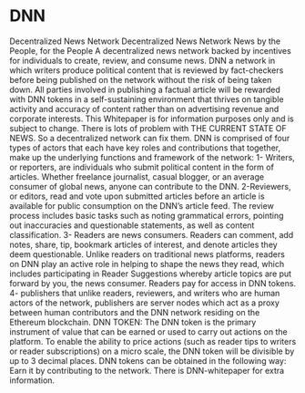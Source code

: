# DNN
Decentralized News Network
Decentralized News Network
News by the People, for the People
A decentralized news network backed by incentives for individuals to create, review, and consume news.
DNN a network in which writers produce political content that is reviewed by fact-checkers before being published on the network without the risk of being taken down. All parties involved in publishing a factual article will be rewarded with DNN tokens in a self-sustaining environment that thrives on tangible activity and accuracy of content rather than on advertising revenue and corporate interests.
This Whitepaper is for information purposes only and is subject to change.
There is lots of problem with THE CURRENT STATE OF NEWS. So a decentralized network can fix them.
DNN is comprised of four types of actors that each have key roles and contributions that together, make up the underlying functions and framework of the network:
1- Writers, or reporters, are individuals who submit political content in the form of articles. Whether freelance journalist, casual blogger, or an average consumer of global news, anyone can contribute to the DNN.
2-Reviewers, or editors, read and vote upon submitted articles before an article is available for public consumption on the DNN’s article feed. The review process includes basic tasks such as noting grammatical errors, pointing out inaccuracies and questionable statements, as well as content classification.
3- Readers are news consumers. Readers can comment, add notes, share, tip, bookmark articles of interest, and denote articles they deem questionable. Unlike readers on traditional news platforms, readers on DNN play an active role in helping to shape the news they read, which includes participating in Reader Suggestions whereby article topics are put forward by you, the news consumer. Readers pay for access in DNN tokens.
4- publishers that unlike readers, reviewers, and writers who are human actors of the network, publishers are server nodes which act as a proxy between human contributors and the DNN network residing on the Ethereum blockchain.
DNN TOKEN: The DNN token is the primary instrument of value that can be earned or used to carry out actions on the platform. To enable the ability to price actions (such as reader tips to writers or reader subscriptions) on a micro scale, the DNN token will be divisible by up to 3 decimal places. DNN tokens can be obtained in the following way: Earn it by contributing to the network.
There is DNN-whitepaper for extra information. 
